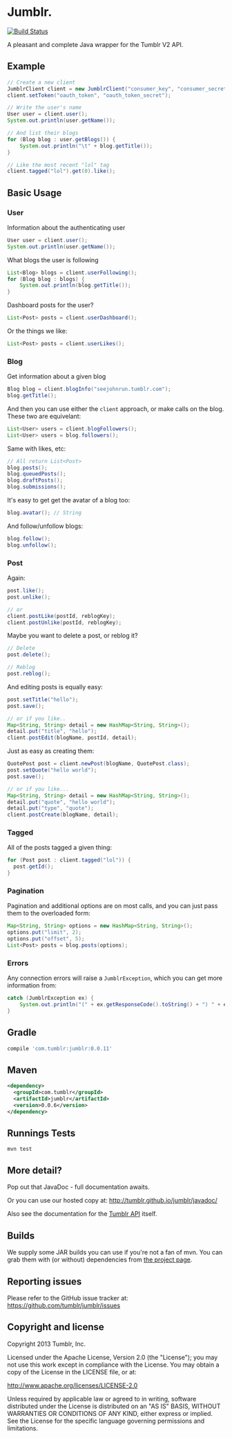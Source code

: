 # Jumblr.

[![Build Status](https://secure.travis-ci.org/tumblr/jumblr.png?branch=master)](http://travis-ci.org/tumblr/jumblr)

A pleasant and complete Java wrapper for the Tumblr V2 API.

## Example

``` java
// Create a new client
JumblrClient client = new JumblrClient("consumer_key", "consumer_secret");
client.setToken("oauth_token", "oauth_token_secret");

// Write the user's name
User user = client.user();
System.out.println(user.getName());

// And list their blogs
for (Blog blog : user.getBlogs()) {
	System.out.println("\t" + blog.getTitle());
}

// Like the most recent "lol" tag
client.tagged("lol").get(0).like();
```

## Basic Usage

### User

Information about the authenticating user

``` java
User user = client.user();
System.out.println(user.getName());
```

What blogs the user is following

``` java
List<Blog> blogs = client.userFollowing();
for (Blog blog : blogs) {
	System.out.println(blog.getTitle());
}
```

Dashboard posts for the user?

``` java
List<Post> posts = client.userDashboard();
```

Or the things we like:

``` java
List<Post> posts = client.userLikes();
```

### Blog

Get information about a given blog

``` java
Blog blog = client.blogInfo("seejohnrun.tumblr.com");
blog.getTitle();
```

And then you can use either the `client` approach, or make calls on the blog.
These two are equivelant:

``` java
List<User> users = client.blogFollowers();
List<User> users = blog.followers();
```

Same with likes, etc:

``` java
// All return List<Post>
blog.posts();
blog.queuedPosts();
blog.draftPosts();
blog.submissions();
```

It's easy to get get the avatar of a blog too:

``` java
blog.avatar(); // String
```

And follow/unfollow blogs:

``` java
blog.follow();
blog.unfollow();
```

### Post

Again:

``` java
post.like();
post.unlike();

// or
client.postLike(postId, reblogKey);
client.postUnlike(postId, reblogKey);
```

Maybe you want to delete a post, or reblog it?

``` java
// Delete
post.delete();

// Reblog
post.reblog();
```

And editing posts is equally easy:

``` java
post.setTitle("hello");
post.save();

// or if you like..
Map<String, String> detail = new HashMap<String, String>();
detail.put("title", "hello");
client.postEdit(blogName, postId, detail);
```

Just as easy as creating them:

``` java
QuotePost post = client.newPost(blogName, QuotePost.class);
post.setQuote("hello world");
post.save();

// or if you like...
Map<String, String> detail = new HashMap<String, String>();
detail.put("quote", "hello world");
detail.put("type", "quote");
client.postCreate(blogName, detail);
```

### Tagged

All of the posts tagged a given thing:

``` java
for (Post post : client.tagged("lol")) {
  post.getId();
}
```

### Pagination

Pagination and additional options are on most calls, and you can just pass them
to the overloaded form:

``` java
Map<String, String> options = new HashMap<String, String>();
options.put("limit", 2);
options.put("offset", 5);
List<Post> posts = blog.posts(options);
```

### Errors

Any connection errors will raise a `JumblrException`, which you can get more
information from:

``` java
catch (JumblrException ex) {
	System.out.println("(" + ex.getResponseCode().toString() + ") " + ex.getMessage());
}
```

## Gradle

```groovy
compile 'com.tumblr:jumblr:0.0.11'
```

## Maven

``` xml
<dependency>
  <groupId>com.tumblr</groupId>
  <artifactId>jumblr</artifactId>
  <version>0.0.6</version>
</dependency>
```

## Runnings Tests

`mvn test`

## More detail?

Pop out that JavaDoc - full documentation awaits.

Or you can use our hosted copy at:
http://tumblr.github.io/jumblr/javadoc/

Also see the documentation for the
[Tumblr API](http://www.tumblr.com/docs/en/api/v2) itself.

## Builds

We supply some JAR builds you can use if you're not a fan of mvn.
You can grab them with (or without) dependencies from
[the project page](http://tumblr.github.io/jumblr).

## Reporting issues

Please refer to the GitHub issue tracker at:
https://github.com/tumblr/jumblr/issues

## Copyright and license

Copyright 2013 Tumblr, Inc.

Licensed under the Apache License, Version 2.0 (the "License"); you may not
use this work except in compliance with the License. You may obtain a copy of
the License in the LICENSE file, or at:

http://www.apache.org/licenses/LICENSE-2.0

Unless required by applicable law or agreed to in writing, software
distributed under the License is distributed on an "AS IS" BASIS, WITHOUT
WARRANTIES OR CONDITIONS OF ANY KIND, either express or implied. See the
License for the specific language governing permissions and limitations.
